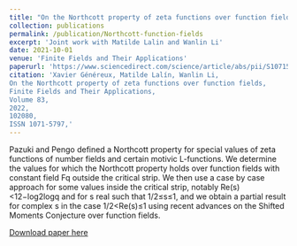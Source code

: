 ```yaml
---
title: "On the Northcott property of zeta functions over function fields"
collection: publications
permalink: /publication/Northcott-function-fields
excerpt: 'Joint work with Matilde Lalin and Wanlin Li'
date: 2021-10-01
venue: 'Finite Fields and Their Applications'
paperurl: 'https://www.sciencedirect.com/science/article/abs/pii/S1071579722000892'
citation: 'Xavier Généreux, Matilde Lalín, Wanlin Li,
On the Northcott property of zeta functions over function fields,
Finite Fields and Their Applications,
Volume 83,
2022,
102080,
ISSN 1071-5797,'
---
```

Pazuki and Pengo defined a Northcott property for special values of zeta functions of number fields and certain motivic L-functions. We determine the values for which the Northcott property holds over function fields with constant field Fq outside the critical strip. We then use a case by case approach for some values inside the critical strip, notably Re(s)<12−log2logq and for s real such that 1/2≤s≤1, and we obtain a partial result for complex s in the case 1/2<Re(s)≤1 using recent advances on the Shifted Moments Conjecture over function fields.

[Download paper here](https://www.sciencedirect.com/science/article/abs/pii/S1071579722000892)
